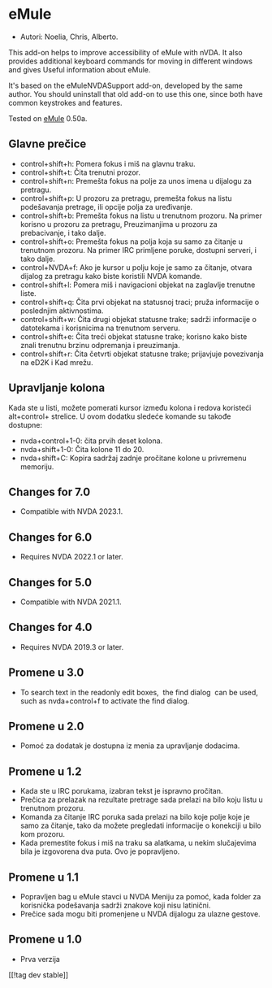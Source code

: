 # eMule #

*	Autori: Noelia, Chris, Alberto.

This add-on helps to improve accessibility of eMule with nVDA.  It also
provides additional keyboard commands for moving in different windows and
gives Useful information about eMule.

It's based on the eMuleNVDASupport add-on, developed by the same author. You
should uninstall that old add-on to use this one, since both have common
keystrokes and features.

Tested on [eMule][1] 0.50a.

## Glavne prečice ##

*	control+shift+h: Pomera fokus i miš na glavnu traku.
*	control+shift+t: Čita trenutni prozor.
*	control+shift+n: Premešta fokus na polje za unos imena u dijalogu za
  pretragu.
*	control+shift+p: U prozoru za pretragu, premešta fokus na listu
  podešavanja pretrage, ili opcije polja za uređivanje.
*	control+shift+b: Premešta fokus na listu u trenutnom prozoru. Na primer
  korisno u prozoru za pretragu, Preuzimanjima u prozoru za prebacivanje, i
  tako dalje.
*	control+shift+o: Premešta fokus na polja koja su samo za čitanje u
  trenutnom prozoru. Na primer IRC primljene poruke, dostupni serveri, i
  tako dalje.
*	control+NVDA+f: Ako je kursor u polju koje je samo za čitanje, otvara
  dijalog za pretragu kako biste koristili NVDA komande.
*	control+shift+l: Pomera miš i navigacioni objekat na zaglavlje trenutne
  liste.
*	control+shift+q: Čita prvi objekat na statusnoj traci; pruža informacije o
  poslednjim aktivnostima.
*	control+shift+w: Čita drugi objekat statusne trake; sadrži informacije o
  datotekama i korisnicima na trenutnom serveru.
*	control+shift+e: Čita treći objekat statusne trake; korisno kako biste
  znali trenutnu brzinu odpremanja i preuzimanja.
*	control+shift+r: Čita četvrti objekat statusne trake; prijavjuje
  povezivanja na eD2K i Kad mrežu.

## Upravljanje kolona ##

Kada ste u listi, možete pomerati kursor između kolona i redova koristeći
alt+control+ strelice.  U ovom dodatku sledeće komande su takođe dostupne:

*	nvda+control+1-0: čita prvih deset kolona.
*	nvda+shift+1-0: Čita kolone 11 do 20.
*	nvda+shift+C: Kopira sadržaj zadnje pročitane kolone u privremenu
  memoriju.

## Changes for 7.0
* Compatible with NVDA 2023.1.

## Changes for 6.0
*	Requires NVDA 2022.1 or later.

## Changes for 5.0
*	Compatible with NVDA 2021.1.

## Changes for 4.0 ##
*	Requires NVDA 2019.3 or later.

## Promene u 3.0 ##
*	 To search text in the readonly edit boxes,  the find dialog  can be used,
   such as nvda+control+f to activate the find dialog.

## Promene u 2.0 ##
*	 Pomoć za dodatak je dostupna iz menia za upravljanje dodacima.

## Promene u 1.2 ##
*	 Kada ste u IRC porukama, izabran tekst je ispravno pročitan.
*	 Prečica za prelazak na rezultate pretrage sada prelazi na bilo koju listu
   u trenutnom prozoru.
*	 Komanda za čitanje IRC poruka sada prelazi na bilo koje polje koje je
   samo za čitanje, tako da možete pregledati informacije o konekciji u bilo
   kom prozoru.
*	 Kada premestite fokus i miš na traku sa alatkama, u nekim slučajevima
   bila je izgovorena dva puta. Ovo je popravljeno.

## Promene u 1.1 ##
*	 Popravljen bag u eMule stavci u NVDA Meniju za pomoć, kada folder za
   korisnička podešavanja sadrži znakove koji nisu latinični.
*	 Prečice sada mogu biti promenjene u NVDA dijalogu za ulazne gestove.

## Promene u 1.0 ##
*	 Prva verzija

[[!tag dev stable]]

[1]: https://www.emule-project.net
